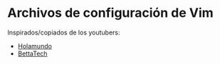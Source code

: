 # Archivos de configuración de Vim

Inspirados/copiados de los youtubers:
- [Holamundo](https://github.com/nschurmann/configs)
- [BettaTech](https://github.com/martincrb/system-config)
